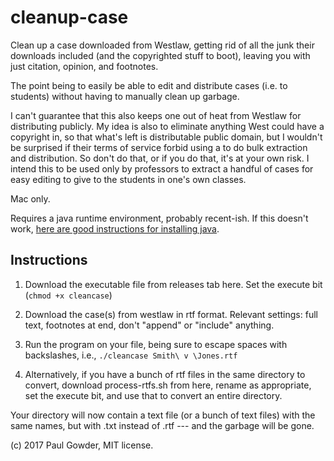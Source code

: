 # cleanup-case

Clean up a case downloaded from Westlaw, getting rid of all the junk their downloads included (and the copyrighted stuff to boot), leaving you with just citation, opinion, and footnotes. 

The point being to easily be able to edit and distribute cases (i.e. to students) without having to manually clean up garbage. 

I can't guarantee that this also keeps one out of heat from Westlaw for distributing publicly. My idea is also to eliminate anything West could have a copyright in, so that what's left is distributable public domain, but I wouldn't be surprised if their terms of service forbid using a to do bulk extraction and distribution.  So don't do that, or if you do that, it's at your own risk.  I intend this to be used only by professors to extract a handful of cases for easy editing to give to the students in one's own classes.

Mac only.

Requires a java runtime environment, probably recent-ish.  If this doesn't work, [here are good instructions for installing java](http://stackoverflow.com/questions/24342886/how-to-install-java-8-on-mac).

## Instructions

1.  Download the executable file from releases tab here.  Set the execute bit (`chmod +x cleancase`)

2.  Download the case(s) from westlaw in rtf format.  Relevant settings: full text, footnotes at end, don't "append" or "include" anything.

3.  Run the program on your file, being sure to escape spaces with backslashes, i.e., `./cleancase Smith\ v \Jones.rtf` 

4. Alternatively, if you have a bunch of rtf files in the same directory to convert, download process-rtfs.sh from here, rename as appropriate, set the execute bit, and use that to convert an entire directory.

Your directory will now contain a text file (or a bunch of text files) with the same names, but with .txt instead of .rtf --- and the garbage will be gone.

(c) 2017 Paul Gowder, MIT license.
